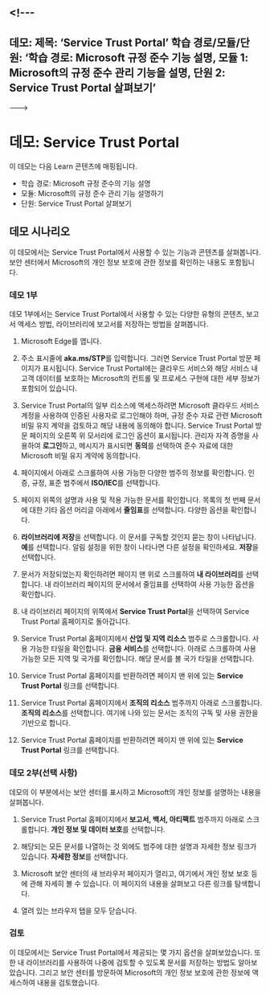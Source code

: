 <a name="---"></a><!---
---
데모: 제목: ‘Service Trust Portal’ 학습 경로/모듈/단원: ‘학습 경로: Microsoft 규정 준수 기능 설명, 모듈 1: Microsoft의 규정 준수 관리 기능을 설명, 단원 2: Service Trust Portal 살펴보기’
---
--->

# <a name="demo-service-trust-portal"></a>데모: Service Trust Portal

이 데모는 다음 Learn 콘텐츠에 매핑됩니다.

- 학습 경로: Microsoft 규정 준수의 기능 설명
- 모듈: Microsoft의 규정 준수 관리 기능 설명하기
- 단원: Service Trust Portal 살펴보기

## <a name="demo-scenario"></a>데모 시나리오

이 데모에서는 Service Trust Portal에서 사용할 수 있는 기능과 콘텐츠를 살펴봅니다. 보안 센터에서 Microsoft의 개인 정보 보호에 관한 정보를 확인하는 내용도 포함됩니다.

### <a name="demo-part-1"></a>데모 1부

데모 1부에서는 Service Trust Portal에서 사용할 수 있는 다양한 유형의 콘텐츠, 보고서 액세스 방법, 라이브러리에 보고서를 저장하는 방법을 살펴봅니다.

1. Microsoft Edge를 엽니다.

1. 주소 표시줄에 **aka.ms/STP**를 입력합니다. 그러면 Service Trust Portal 방문 페이지가 표시됩니다. Service Trust Portal에는 클라우드 서비스와 해당 서비스 내 고객 데이터를 보호하는 Microsoft의 컨트롤 및 프로세스 구현에 대한 세부 정보가 포함되어 있습니다.

1. Service Trust Portal의 일부 리소스에 액세스하려면 Microsoft 클라우드 서비스 계정을 사용하여 인증된 사용자로 로그인해야 하며, 규정 준수 자료 관련 Microsoft 비밀 유지 계약을 검토하고 해당 내용에 동의해야 합니다. Service Trust Portal 방문 페이지의 오른쪽 위 모서리에 로그인 옵션이 표시됩니다.  관리자 자격 증명을 사용하여 **로그인**하고, 메시지가 표시되면 **동의**를 선택하여 준수 자료에 대한 Microsoft 비밀 유지 계약에 동의합니다.

1. 페이지에서 아래로 스크롤하여 사용 가능한 다양한 범주의 정보를 확인합니다. 인증, 규정, 표준 범주에서 **ISO/IEC**를 선택합니다.

1. 페이지 위쪽의 설명과 사용 및 적용 가능한 문서를 확인합니다.  목록의 첫 번째 문서에 대한 기타 옵션 머리글 아래에서 **줄임표**를 선택합니다.  다양한 옵션을 확인합니다.

1. **라이브러리에 저장**을 선택합니다.  이 문서를 구독할 것인지 묻는 창이 나타납니다.  **예**를 선택합니다. 알림 설정을 위한 창이 나타나면 다른 설정을 확인하세요. **저장**을 선택합니다.

1. 문서가 저장되었는지 확인하려면 페이지 맨 위로 스크롤하여 **내 라이브러리**를 선택합니다.  내 라이브러리 페이지의 문서에서 줄임표를 선택하여 사용 가능한 옵션을 확인합니다.

1. 내 라이브러리 페이지의 위쪽에서 **Service Trust Portal**을 선택하여 Service Trust Portal 홈페이지로 돌아갑니다.

1. Service Trust Portal 홈페이지에서 **산업 및 지역 리소스** 범주로 스크롤합니다.  사용 가능한 타일을 확인합니다.  **금융 서비스**를 선택합니다.  아래로 스크롤하여 사용 가능한 모든 지역 및 국가를 확인합니다.  해당 문서를 볼 국가 타일을 선택합니다.

1. Service Trust Portal 홈페이지를 반환하려면 페이지 맨 위에 있는 **Service Trust Portal** 링크를 선택합니다.

1. Service Trust Portal 홈페이지에서 **조직의 리소스** 범주까지 아래로 스크롤합니다. **조직의 리소스**를 선택합니다.  여기에 나와 있는 문서는 조직의 구독 및 사용 권한을 기반으로 합니다.

1. Service Trust Portal 홈페이지를 반환하려면 페이지 맨 위에 있는 **Service Trust Portal** 링크를 선택합니다.

### <a name="demo-part-2-optional"></a>데모 2부(선택 사항)

데모의 이 부분에서는 보안 센터를 표시하고 Microsoft의 개인 정보를 설명하는 내용을 살펴봅니다.

1. Service Trust Portal 홈페이지에서 **보고서, 백서, 아티팩트** 범주까지 아래로 스크롤합니다. **개인 정보 및 데이터 보호**를 선택합니다.  

1. 해당되는 모든 문서를 나열하는 것 외에도 범주에 대한 설명과 자세한 정보 링크가 있습니다.  **자세한 정보**를 선택합니다.

1. Microsoft 보안 센터의 새 브라우저 페이지가 열리고, 여기에서 개인 정보 보호 등에 관해 자세히 볼 수 있습니다. 이 페이지의 내용을 살펴보고 다른 링크를 탐색합니다.

1. 열려 있는 브라우저 탭을 모두 닫습니다.

### <a name="review"></a>검토

이 데모에서는 Service Trust Portal에서 제공되는 몇 가지 옵션을 살펴보았습니다. 또한 내 라이브러리를 사용하여 나중에 검토할 수 있도록 문서를 저장하는 방법도 알아보았습니다.  그리고 보안 센터를 방문하여 Microsoft의 개인 정보 보호에 관한 정보에 액세스하여 내용을 검토했습니다.
